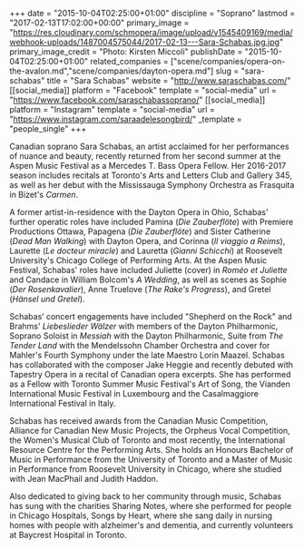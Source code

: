 +++
date = "2015-10-04T02:25:00+01:00"
discipline = "Soprano"
lastmod = "2017-02-13T17:02:00+00:00"
primary_image = "https://res.cloudinary.com/schmopera/image/upload/v1545409169/media/webhook-uploads/1487004575044/2017-02-13---Sara-Schabas.jpg.jpg"
primary_image_credit = "Photo: Kirsten Miccoli"
publishDate = "2015-10-04T02:25:00+01:00"
related_companies = ["scene/companies/opera-on-the-avalon.md","scene/companies/dayton-opera.md"]
slug = "sara-schabas"
title = "Sara Schabas"
website = "http://www.saraschabas.com/"
[[social_media]]
platform = "Facebook"
template = "social-media"
url = "https://www.facebook.com/saraschabassoprano/"
[[social_media]]
platform = "Instagram"
template = "social-media"
url = "https://www.instagram.com/saraadelesongbird/"
_template = "people_single"
+++

Canadian soprano Sara Schabas, an artist acclaimed for her performances of nuance and beauty, recently returned from her second summer at the Aspen Music Festival as a Mercedes T. Bass Opera Fellow. Her 2016-2017 season includes recitals at Toronto's Arts and Letters Club and Gallery 345, as well as her debut with the Mississauga Symphony Orchestra as Frasquita in Bizet's *Carmen*.

A former artist-in-residence with the Dayton Opera in Ohio, Schabas' further operatic roles have included Pamina (*Die Zauberflöte*) with Premiere Productions Ottawa,  Papagena (*Die Zauberflöte*) and Sister Catherine (*Dead Man Walking*) with Dayton Opera, and Corinna (*Il viaggio a Reims*), Laurette (*Le docteur miracle*) and Lauretta (*Gianni Schicchi*) at Roosevelt University's Chicago College of Performing Arts. At the Aspen Music Festival, Schabas' roles have included Juliette (cover) in *Roméo et Juliette* and Candace in William Bolcom's *A Wedding*, as well as scenes as Sophie (*Der Rosenkavalier*), Anne Truelove (*The Rake's Progress*), and Gretel (*Hänsel und Gretel*).

Schabas’ concert engagements have included "Shepherd on the Rock" and Brahms' *Liebeslieder Wälzer* with members of the Dayton Philharmonic, Soprano Soloist in *Messiah* with the Dayton Philharmonic, Suite from *The Tender Land* with the Mendelssohn Chamber Orchestra and cover for Mahler's Fourth Symphony under the late Maestro Lorin Maazel. Schabas has collaborated with the composer Jake Heggie and recently debuted with Tapestry Opera in a recital of Canadian opera excerpts. She has performed as a Fellow with Toronto Summer Music Festival's Art of Song, the Vianden International Music Festival in Luxembourg and the Casalmaggiore International Festival in Italy.

Schabas has received awards from the Canadian Music Competition, Alliance for Canadian New Music Projects, the Orpheus Vocal Competition, the Women's Musical Club of Toronto and most recently, the International Resource Centre for the Performing Arts. She holds an Honours Bachelor of Music in Performance from the University of Toronto and a Master of Music in Performance from Roosevelt University in Chicago, where she studied with Jean MacPhail and Judith Haddon.

Also dedicated to giving back to her community through music, Schabas has sung with the charities Sharing Notes, where she performed for people in Chicago Hospitals, Songs by Heart, where she sang daily in nursing homes with people with alzheimer's and dementia, and currently volunteers at Baycrest Hospital in Toronto.
